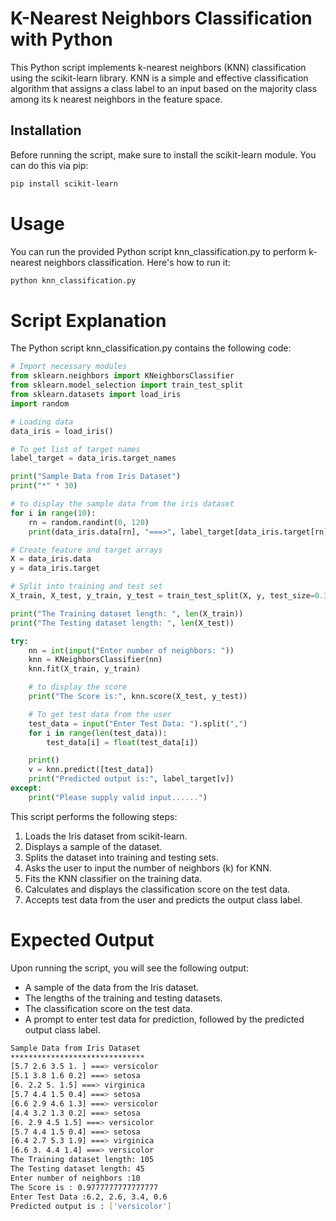 # K-Nearest Neighbors Classification with Python

This Python script implements k-nearest neighbors (KNN) classification using the scikit-learn library. KNN is a simple and effective classification algorithm that assigns a class label to an input based on the majority class among its k nearest neighbors in the feature space.

## Installation

Before running the script, make sure to install the scikit-learn module. You can do this via pip:

```bash
pip install scikit-learn
```
# Usage
You can run the provided Python script knn_classification.py to perform k-nearest neighbors classification. Here's how to run it:

```bash
python knn_classification.py
```
# Script Explanation
The Python script knn_classification.py contains the following code:

```python
# Import necessary modules
from sklearn.neighbors import KNeighborsClassifier
from sklearn.model_selection import train_test_split
from sklearn.datasets import load_iris
import random

# Loading data
data_iris = load_iris()

# To get list of target names
label_target = data_iris.target_names

print("Sample Data from Iris Dataset")
print("*" * 30)

# to display the sample data from the iris dataset
for i in range(10):
    rn = random.randint(0, 120)
    print(data_iris.data[rn], "===>", label_target[data_iris.target[rn]])

# Create feature and target arrays
X = data_iris.data
y = data_iris.target

# Split into training and test set
X_train, X_test, y_train, y_test = train_test_split(X, y, test_size=0.3, random_state=1)

print("The Training dataset length: ", len(X_train))
print("The Testing dataset length: ", len(X_test))

try:
    nn = int(input("Enter number of neighbors: "))
    knn = KNeighborsClassifier(nn)
    knn.fit(X_train, y_train)

    # to display the score
    print("The Score is:", knn.score(X_test, y_test))

    # To get test data from the user
    test_data = input("Enter Test Data: ").split(",")
    for i in range(len(test_data)):
        test_data[i] = float(test_data[i])

    print()
    v = knn.predict([test_data])
    print("Predicted output is:", label_target[v])
except:
    print("Please supply valid input......")
```
This script performs the following steps:

1. Loads the Iris dataset from scikit-learn.
2. Displays a sample of the dataset.
3. Splits the dataset into training and testing sets.
4. Asks the user to input the number of neighbors (k) for KNN.
5. Fits the KNN classifier on the training data.
6. Calculates and displays the classification score on the test data.
7. Accepts test data from the user and predicts the output class label.

# Expected Output

Upon running the script, you will see the following output:

- A sample of the data from the Iris dataset.
- The lengths of the training and testing datasets.
- The classification score on the test data.
- A prompt to enter test data for prediction, followed by the predicted output class label.

```bash
Sample Data from Iris Dataset
******************************
[5.7 2.6 3.5 1. ] ===> versicolor
[5.1 3.8 1.6 0.2] ===> setosa
[6. 2.2 5. 1.5] ===> virginica
[5.7 4.4 1.5 0.4] ===> setosa
[6.6 2.9 4.6 1.3] ===> versicolor
[4.4 3.2 1.3 0.2] ===> setosa
[6. 2.9 4.5 1.5] ===> versicolor
[5.7 4.4 1.5 0.4] ===> setosa
[6.4 2.7 5.3 1.9] ===> virginica
[6.6 3. 4.4 1.4] ===> versicolor
The Training dataset length: 105
The Testing dataset length: 45
Enter number of neighbors :10
The Score is : 0.9777777777777777
Enter Test Data :6.2, 2.6, 3.4, 0.6
Predicted output is : ['versicolor']
```